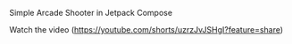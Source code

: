 Simple Arcade Shooter in Jetpack Compose

Watch the video
(https://youtube.com/shorts/uzrzJvJSHgI?feature=share)
